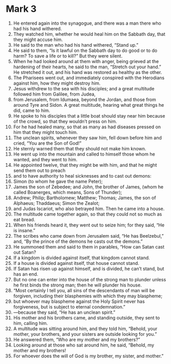 ﻿
# Mark 3
1. He entered again into the synagogue, and there was a man there who had his hand withered. 
2. They watched him, whether he would heal him on the Sabbath day, that they might accuse him. 
3. He said to the man who had his hand withered, “Stand up.” 
4. He said to them, “Is it lawful on the Sabbath day to do good or to do harm? To save a life or to kill?” But they were silent. 
5. When he had looked around at them with anger, being grieved at the hardening of their hearts, he said to the man, “Stretch out your hand.” He stretched it out, and his hand was restored as healthy as the other. 
6. The Pharisees went out, and immediately conspired with the Herodians against him, how they might destroy him. 
7. Jesus withdrew to the sea with his disciples; and a great multitude followed him from Galilee, from Judea, 
8. from Jerusalem, from Idumaea, beyond the Jordan, and those from around Tyre and Sidon. A great multitude, hearing what great things he did, came to him. 
9. He spoke to his disciples that a little boat should stay near him because of the crowd, so that they wouldn’t press on him. 
10. For he had healed many, so that as many as had diseases pressed on him that they might touch him. 
11. The unclean spirits, whenever they saw him, fell down before him and cried, “You are the Son of God!” 
12. He sternly warned them that they should not make him known. 
13. He went up into the mountain and called to himself those whom he wanted, and they went to him. 
14. He appointed twelve, that they might be with him, and that he might send them out to preach 
15. and to have authority to heal sicknesses and to cast out demons: 
16. Simon (to whom he gave the name Peter); 
17. James the son of Zebedee; and John, the brother of James, (whom he called Boanerges, which means, Sons of Thunder); 
18. Andrew; Philip; Bartholomew; Matthew; Thomas; James, the son of Alphaeus; Thaddaeus; Simon the Zealot; 
19. and Judas Iscariot, who also betrayed him. Then he came into a house. 
20. The multitude came together again, so that they could not so much as eat bread. 
21. When his friends heard it, they went out to seize him; for they said, “He is insane.” 
22. The scribes who came down from Jerusalem said, “He has Beelzebul,” and, “By the prince of the demons he casts out the demons.” 
23. He summoned them and said to them in parables, “How can Satan cast out Satan? 
24. If a kingdom is divided against itself, that kingdom cannot stand. 
25. If a house is divided against itself, that house cannot stand. 
26. If Satan has risen up against himself, and is divided, he can’t stand, but has an end. 
27. But no one can enter into the house of the strong man to plunder unless he first binds the strong man; then he will plunder his house. 
28. “Most certainly I tell you, all sins of the descendants of man will be forgiven, including their blasphemies with which they may blaspheme; 
29. but whoever may blaspheme against the Holy Spirit never has forgiveness, but is subject to eternal condemnation.” 
30. —because they said, “He has an unclean spirit.” 
31. His mother and his brothers came, and standing outside, they sent to him, calling him. 
32. A multitude was sitting around him, and they told him, “Behold, your mother, your brothers, and your sisters are outside looking for you.” 
33. He answered them, “Who are my mother and my brothers?” 
34. Looking around at those who sat around him, he said, “Behold, my mother and my brothers! 
35. For whoever does the will of God is my brother, my sister, and mother.” 
